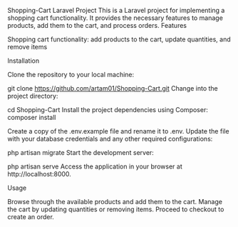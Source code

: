 Shopping-Cart Laravel Project
This is a Laravel project for implementing a shopping cart functionality. It provides the necessary features to manage products, add them to the cart, and process orders.
Features

Shopping cart functionality: add products to the cart, update quantities, and remove items

Installation

Clone the repository to your local machine:

git clone https://github.com/artam01/Shopping-Cart.git
Change into the project directory:

cd Shopping-Cart
Install the project dependencies using Composer:
composer install

Create a copy of the .env.example file and rename it to .env. Update the file with your database credentials and any other required configurations:

php artisan migrate
Start the development server:

php artisan serve
Access the application in your browser at http://localhost:8000.

Usage

Browse through the available products and add them to the cart.
Manage the cart by updating quantities or removing items.
Proceed to checkout to create an order.






